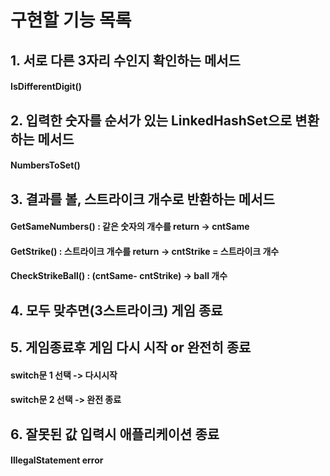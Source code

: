 # 구현할 기능 목록

## 1. 서로 다른 3자리 수인지 확인하는 메서드
#### IsDifferentDigit()


## 2. 입력한 숫자를 순서가 있는 LinkedHashSet으로 변환하는 메서드
#### NumbersToSet()


## 3. 결과를 볼, 스트라이크 개수로 반환하는 메서드
#### GetSameNumbers() : 같은 숫자의 개수를 return -> cntSame
#### GetStrike() : 스트라이크 개수를 return -> cntStrike = 스트라이크 개수
#### CheckStrikeBall() : (cntSame- cntStrike) -> ball 개수


## 4. 모두 맞추면(3스트라이크) 게임 종료


## 5. 게임종료후 게임 다시 시작 or 완전히 종료
#### switch문 1 선택 -> 다시시작
#### switch문 2 선택 -> 완전 종료


## 6. 잘못된 값 입력시 애플리케이션 종료
#### IllegalStatement error